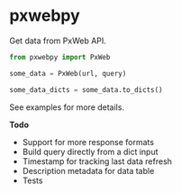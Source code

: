 # pxwebpy
Get data from PxWeb API.

```python
from pxwebpy import PxWeb

some_data = PxWeb(url, query)

some_data_dicts = some_data.to_dicts()
```

See examples for more details.

**Todo**
- Support for more response formats
- Build query directly from a dict input
- Timestamp for tracking last data refresh
- Description metadata for data table
- Tests
